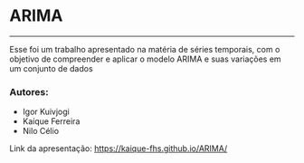 # ARIMA

---

Esse foi um trabalho apresentado na matéria de séries temporais, com o objetivo de compreender e aplicar o modelo ARIMA e suas variações em um conjunto de dados

### Autores: 

- Igor Kuivjogi
- Kaíque Ferreira
- Nilo Célio

Link da apresentação: https://kaique-fhs.github.io/ARIMA/
